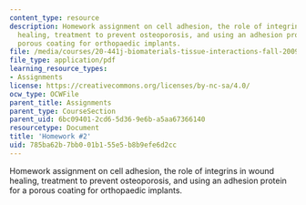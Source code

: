 ```yaml
---
content_type: resource
description: Homework assignment on cell adhesion, the role of integrins in wound
  healing, treatment to prevent osteoporosis, and using an adhesion protein for a
  porous coating for orthopaedic implants.
file: /media/courses/20-441j-biomaterials-tissue-interactions-fall-2009/785ba62b7bb001b155e5b8b9efe6d2cc_MIT20_441JF09_hw2.pdf
file_type: application/pdf
learning_resource_types:
- Assignments
license: https://creativecommons.org/licenses/by-nc-sa/4.0/
ocw_type: OCWFile
parent_title: Assignments
parent_type: CourseSection
parent_uid: 6bc09401-2cd6-5d36-9e6b-a5aa67366140
resourcetype: Document
title: 'Homework #2'
uid: 785ba62b-7bb0-01b1-55e5-b8b9efe6d2cc
---
```

Homework assignment on cell adhesion, the role of integrins in wound healing, treatment to prevent osteoporosis, and using an adhesion protein for a porous coating for orthopaedic implants.
